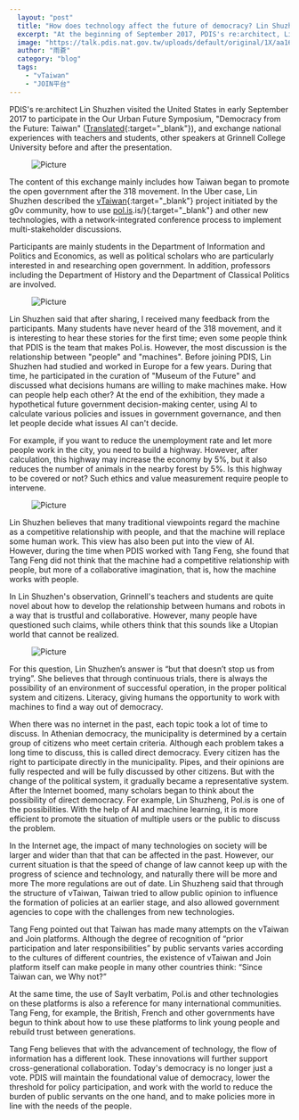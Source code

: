 ```yaml
---
  layout: "post"
  title: "How does technology affect the future of democracy? Lin Shuzhen's visit to the United States"
  excerpt: "At the beginning of September 2017, PDIS's re:architect, Lin Shuzhen, visited the United States. What information did she exchange in the United States? Welcome to care!"
  image: "https://talk.pdis.nat.gov.tw/uploads/default/original/1X/aa164bc9532be1e62cbcf144dcb297ab0e926478.jpg"
  author: "雨蒼"
  category: "blog"
  tags: 
    - "vTaiwan"
    - "JOIN平台"
---
```


PDIS&#39;s re:architect Lin Shuzhen visited the United States in early September 2017 to participate in the Our Urban Future Symposium, &quot;Democracy from the Future: Taiwan&quot; ([Translated](https://issuu.com/pdis.tw/docs/democracy_from_the_future_-_our_urb){:target=&quot;_blank&quot;}), and exchange national experiences with teachers and students, other speakers at Grinnell College University before and after the presentation. 
 <figure> 
 <img alt="Picture" src="https://talk.pdis.nat.gov.tw/uploads/default/original/1X/aa164bc9532be1e62cbcf144dcb297ab0e926478.jpg"> 
 </figure> 

 The content of this exchange mainly includes how Taiwan began to promote the open government after the 318 movement. In the Uber case, Lin Shuzhen described the [vTaiwan](https://vtaiwan.tw){:target=&quot;_blank&quot;} project initiated by the g0v community, how to use [pol.is](https://pol).is/){:target=&quot;_blank&quot;} and other new technologies, with a network-integrated conference process to implement multi-stakeholder discussions. 

Participants are mainly students in the Department of Information and Politics and Economics, as well as political scholars who are particularly interested in and researching open government. In addition, professors including the Department of History and the Department of Classical Politics are involved. 

 <figure> 
 <img alt="Picture" src="https://talk.pdis.nat.gov.tw/uploads/default/original/1X/b865c53f08197b3bf1098f11194dfe9cd24cc352.jpg"> 
 </figure> 

 Lin Shuzhen said that after sharing, I received many feedback from the participants. Many students have never heard of the 318 movement, and it is interesting to hear these stories for the first time; even some people think that PDIS is the team that makes Pol.is. However, the most discussion is the relationship between &quot;people&quot; and &quot;machines&quot;. Before joining PDIS, Lin Shuzhen had studied and worked in Europe for a few years. During that time, he participated in the curation of &quot;Museum of the Future&quot; and discussed what decisions humans are willing to make machines make. How can people help each other? At the end of the exhibition, they made a hypothetical future government decision-making center, using AI to calculate various policies and issues in government governance, and then let people decide what issues AI can&#39;t decide. 

 For example, if you want to reduce the unemployment rate and let more people work in the city, you need to build a highway. However, after calculation, this highway may increase the economy by 5%, but it also reduces the number of animals in the nearby forest by 5%. Is this highway to be covered or not? Such ethics and value measurement require people to intervene. 

 <figure> 
 <img alt="Picture" src="https://talk.pdis.nat.gov.tw/uploads/default/original/1X/f9bf2ce4542c8a89665e695df47ead1e2456d8de.jpg"> 
 </figure> 

Lin Shuzhen believes that many traditional viewpoints regard the machine as a competitive relationship with people, and that the machine will replace some human work. This view has also been put into the view of AI. However, during the time when PDIS worked with Tang Feng, she found that Tang Feng did not think that the machine had a competitive relationship with people, but more of a collaborative imagination, that is, how the machine works with people. 

In Lin Shuzhen&#39;s observation, Grinnell&#39;s teachers and students are quite novel about how to develop the relationship between humans and robots in a way that is trustful and collaborative. However, many people have questioned such claims, while others think that this sounds like a Utopian world that cannot be realized. 

 <figure> 
 <img alt="Picture" src="https://talk.pdis.nat.gov.tw/uploads/default/original/1X/f95ad59eaf6781aefca1d6ff7630bd3d8ba93c70.jpg"> 
 </figure> 

For this question, Lin Shuzhen’s answer is “but that doesn’t stop us from trying”. She believes that through continuous trials, there is always the possibility of an environment of successful operation, in the proper political system and citizens. Literacy, giving humans the opportunity to work with machines to find a way out of democracy. 

When there was no internet in the past, each topic took a lot of time to discuss. In Athenian democracy, the municipality is determined by a certain group of citizens who meet certain criteria. Although each problem takes a long time to discuss, this is called direct democracy. Every citizen has the right to participate directly in the municipality. Pipes, and their opinions are fully respected and will be fully discussed by other citizens. But with the change of the political system, it gradually became a representative system. After the Internet boomed, many scholars began to think about the possibility of direct democracy. For example, Lin Shuzheng, Pol.is is one of the possibilities. With the help of AI and machine learning, it is more efficient to promote the situation of multiple users or the public to discuss the problem. 

In the Internet age, the impact of many technologies on society will be larger and wider than that that can be affected in the past. However, our current situation is that the speed of change of law cannot keep up with the progress of science and technology, and naturally there will be more and more The more regulations are out of date. Lin Shuzheng said that through the structure of vTaiwan, Taiwan tried to allow public opinion to influence the formation of policies at an earlier stage, and also allowed government agencies to cope with the challenges from new technologies. 

Tang Feng pointed out that Taiwan has made many attempts on the vTaiwan and Join platforms. Although the degree of recognition of “prior participation and later responsibilities” by public servants varies according to the cultures of different countries, the existence of vTaiwan and Join platform itself can make people in many other countries think: “Since Taiwan can, we Why not?”

At the same time, the use of SayIt verbatim, Pol.is and other technologies on these platforms is also a reference for many international communities. Tang Feng, for example, the British, French and other governments have begun to think about how to use these platforms to link young people and rebuild trust between generations. 

Tang Feng believes that with the advancement of technology, the flow of information has a different look. These innovations will further support cross-generational collaboration. Today&#39;s democracy is no longer just a vote. PDIS will maintain the foundational value of democracy, lower the threshold for policy participation, and work with the world to reduce the burden of public servants on the one hand, and to make policies more in line with the needs of the people. 
